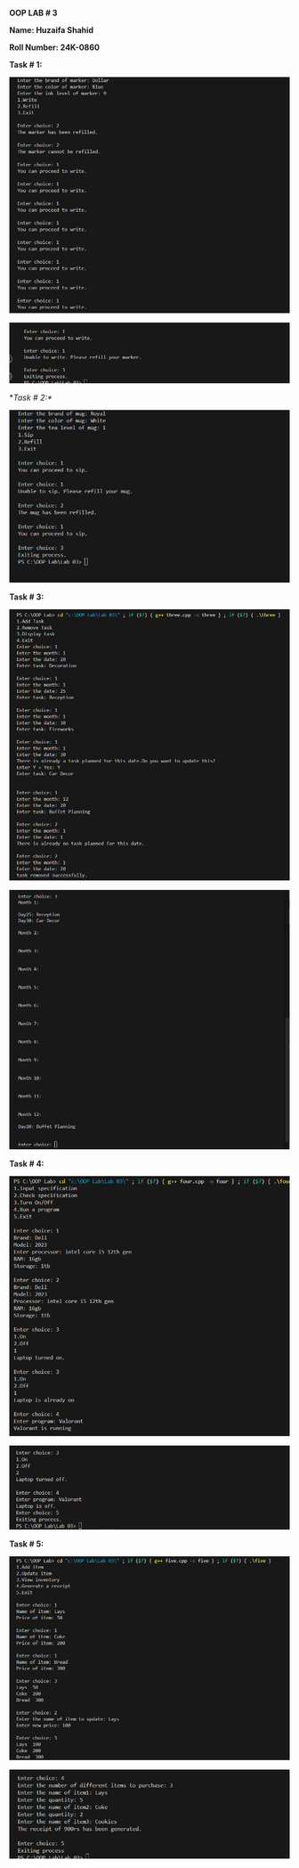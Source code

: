 **OOP LAB \# 3**

**Name: Huzaifa Shahid**

**Roll Number: 24K-0860**

**Task \# 1:**

![](./images/image1.png)

![](./images/image2.png)

**Task \# 2:\**

![](./images/image3.png)

**Task \# 3:**

![](./images/image4.png)

![](./images/image5.png)

**Task \# 4:**

![](./images/image6.png)

![](./images/image7.png)

**Task \# 5:**

![](./images/image8.png)

![](./images/image9.png)
